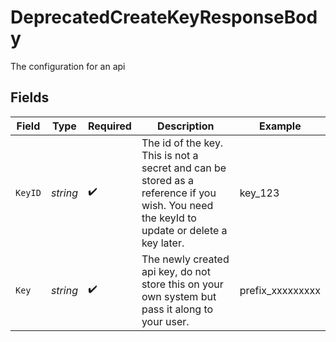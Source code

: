 # DeprecatedCreateKeyResponseBody

The configuration for an api


## Fields

| Field                                                                                                                                     | Type                                                                                                                                      | Required                                                                                                                                  | Description                                                                                                                               | Example                                                                                                                                   |
| ----------------------------------------------------------------------------------------------------------------------------------------- | ----------------------------------------------------------------------------------------------------------------------------------------- | ----------------------------------------------------------------------------------------------------------------------------------------- | ----------------------------------------------------------------------------------------------------------------------------------------- | ----------------------------------------------------------------------------------------------------------------------------------------- |
| `KeyID`                                                                                                                                   | *string*                                                                                                                                  | :heavy_check_mark:                                                                                                                        | The id of the key. This is not a secret and can be stored as a reference if you wish. You need the keyId to update or delete a key later. | key_123                                                                                                                                   |
| `Key`                                                                                                                                     | *string*                                                                                                                                  | :heavy_check_mark:                                                                                                                        | The newly created api key, do not store this on your own system but pass it along to your user.                                           | prefix_xxxxxxxxx                                                                                                                          |